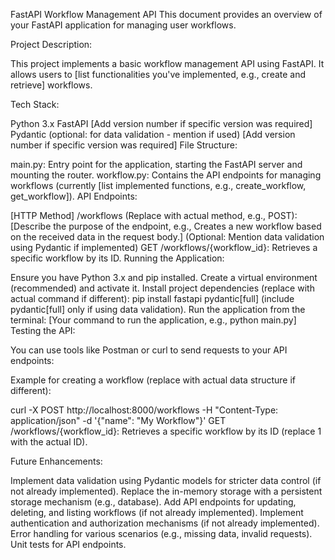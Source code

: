FastAPI Workflow Management API
This document provides an overview of your FastAPI application for managing user workflows.

Project Description:

This project implements a basic workflow management API using FastAPI. It allows users to [list functionalities you've implemented, e.g., create and retrieve] workflows.

Tech Stack:

Python 3.x
FastAPI [Add version number if specific version was required]
Pydantic (optional: for data validation - mention if used) [Add version number if specific version was required]
File Structure:

main.py: Entry point for the application, starting the FastAPI server and mounting the router.
workflow.py: Contains the API endpoints for managing workflows (currently [list implemented functions, e.g., create_workflow, get_workflow]).
API Endpoints:

[HTTP Method] /workflows (Replace with actual method, e.g., POST): [Describe the purpose of the endpoint, e.g., Creates a new workflow based on the received data in the request body.] (Optional: Mention data validation using Pydantic if implemented)
GET /workflows/{workflow_id}: Retrieves a specific workflow by its ID.
Running the Application:

Ensure you have Python 3.x and pip installed.
Create a virtual environment (recommended) and activate it.
Install project dependencies (replace with actual command if different): pip install fastapi pydantic[full] (include pydantic[full] only if using data validation).
Run the application from the terminal: [Your command to run the application, e.g., python main.py]
Testing the API:

You can use tools like Postman or curl to send requests to your API endpoints:

Example for creating a workflow (replace with actual data structure if different):

curl -X POST http://localhost:8000/workflows -H "Content-Type: application/json" -d '{"name": "My Workflow"}'
GET /workflows/{workflow_id}: Retrieves a specific workflow by its ID (replace 1 with the actual ID).

Future Enhancements:

Implement data validation using Pydantic models for stricter data control (if not already implemented).
Replace the in-memory storage with a persistent storage mechanism (e.g., database).
Add API endpoints for updating, deleting, and listing workflows (if not already implemented).
Implement authentication and authorization mechanisms (if not already implemented).
Error handling for various scenarios (e.g., missing data, invalid requests).
Unit tests for API endpoints.